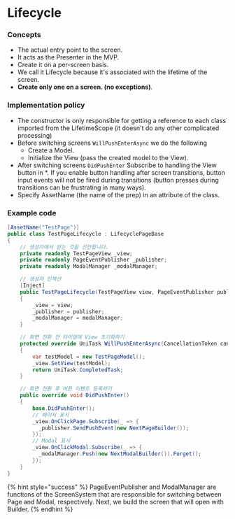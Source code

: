 # Lifecycle

### Concepts

- The actual entry point to the screen.
- It acts as the Presenter in the MVP.
- Create it on a per-screen basis.
- We call it Lifecycle because it's associated with the lifetime of the screen.
- **Create only one on a screen. **<mark style="color:red;">**(no exceptions)**</mark>.

### Implementation policy

- The constructor is only responsible for getting a reference to each class imported from the LifetimeScope (it doesn't do any other complicated processing)
- Before switching screens `WillPushEnterAsync` we do the following
  - Create a Model.
  - Initialize the View (pass the created model to the View).
- After switching screens `DidPushEnter` Subscribe to handling the View button in
  \*.
  If you enable button handling after screen transitions, button input events will not be fired during transitions (button presses during transitions can be frustrating in many ways).
- Specify AssetName (the name of the prep) in an attribute of the class.

### Example code

```csharp
[AssetName("TestPage")]
public class TestPageLifecycle : LifecyclePageBase
{
    // 생성자에서 받는 것을 선언합니다.
    private readonly TestPageView _view;
    private readonly PageEventPublisher _publisher;
    private readonly ModalManager _modalManager;

    // 생성자 인젝션
    [Inject]
    public TestPageLifecycle(TestPageView view, PageEventPublisher publisher, ModalManager modalManager) : base(view)
    {
        _view = view;
        _publisher = publisher;
        _modalManager = modalManager;
    }

    // 화면 전환 전 타이밍에 View 초기화하기
    protected override UniTask WillPushEnterAsync(CancellationToken cancellationToken)
    {
        var testModel = new TestPageModel();
        _view.SetView(testModel);
        return UniTask.CompletedTask;
    }

    // 화면 전환 후 버튼 이벤트 등록하기
    public override void DidPushEnter()
    {
        base.DidPushEnter();
        // 페이지 표시
        _view.OnClickPage.Subscribe(_ => {
          _publisher.SendPushEvent(new NextPageBuilder());
        });
        // Modal 표시
        _view.OnClickModal.Subscribe(_ => {
          _modalManager.Push(new NextModalBuilder()).Forget();
        });
    }
}
```

{% hint style="success" %}
PageEventPublisher and ModalManager are functions of the ScreenSystem that are responsible for switching between Page and Modal, respectively. Next, we build the screen that will open with Builder.
{% endhint %}


